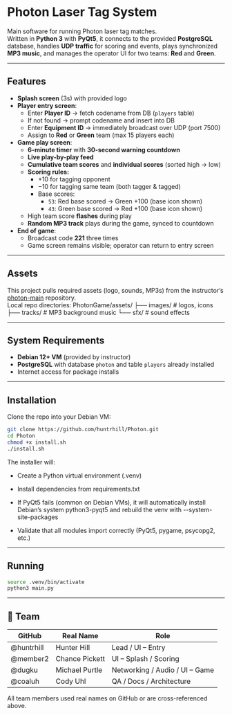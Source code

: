 # Photon Laser Tag System

Main software for running Photon laser tag matches.  
Written in **Python 3** with **PyQt5**, it connects to the provided **PostgreSQL** database, handles **UDP traffic** for scoring and events, plays synchronized **MP3 music**, and manages the operator UI for two teams: **Red** and **Green**.

---

## Features

- **Splash screen** (3s) with provided logo
- **Player entry screen**:
  - Enter **Player ID** → fetch codename from DB (`players` table)  
  - If not found → prompt codename and insert into DB  
  - Enter **Equipment ID** → immediately broadcast over UDP (port 7500)  
  - Assign to **Red** or **Green** team (max 15 players each)
- **Game play screen**:
  - **6-minute timer** with **30-second warning countdown**
  - **Live play-by-play feed**
  - **Cumulative team scores** and **individual scores** (sorted high → low)
  - **Scoring rules:**  
    - +10 for tagging opponent  
    - −10 for tagging same team (both tagger & tagged)  
    - Base scores:  
      - `53`: Red base scored → Green +100 (base icon shown)  
      - `43`: Green base scored → Red +100 (base icon shown)
  - High team score **flashes** during play
  - **Random MP3 track** plays during the game, synced to countdown
- **End of game**:
  - Broadcast code **221** three times
  - Game screen remains visible; operator can return to entry screen

---

## Assets

This project pulls required assets (logo, sounds, MP3s) from the instructor’s [photon-main](https://github.com/jstrother123/photon-main) repository.  
Local repo directories:
PhotonGame/assets/
├── images/ # logos, icons
├── tracks/ # MP3 background music
└── sfx/ # sound effects


---

## System Requirements

- **Debian 12+ VM** (provided by instructor)
- **PostgreSQL** with database `photon` and table `players` already installed
- Internet access for package installs

---

## Installation

Clone the repo into your Debian VM:

```bash
git clone https://github.com/huntrhill/Photon.git
cd Photon
chmod +x install.sh
./install.sh
```

The installer will:

- Create a Python virtual environment (.venv)

- Install dependencies from requirements.txt

- If PyQt5 fails (common on Debian VMs), it will automatically install Debian’s system python3-pyqt5 and rebuild the venv with --system-site-packages

- Validate that all modules import correctly (PyQt5, pygame, psycopg2, etc.)

---

## Running
```bash
source .venv/bin/activate
python3 main.py
```

---

## 👥 Team

| GitHub     | Real Name       | Role                           |
|------------|-----------------|--------------------------------|
| @huntrhill | Hunter Hill     | Lead / UI – Entry              |
| @member2   | Chance Pickett  | UI – Splash / Scoring          |
| @dugku     | Michael Purtle  | Networking / Audio / UI – Game |
| @coaluh    | Cody Uhl        | QA / Docs / Architecture       |

All team members used real names on GitHub or are cross-referenced above.
